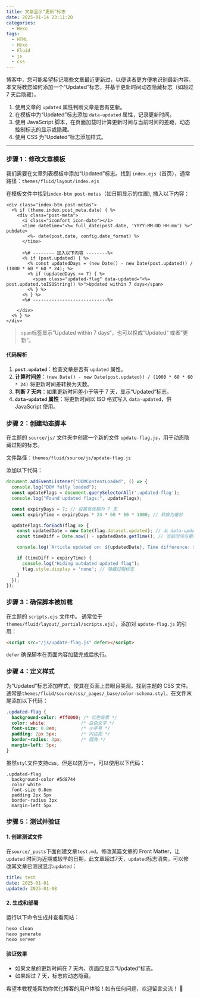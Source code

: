 ```yaml
---
title: 文章显示“更新”标志
date: 2025-01-14 23:11:20
categories:
  - Hexo
tags:
  - HTML
  - Hexo
  - Fluid
  - js
  - css
---
```



博客中，您可能希望标记哪些文章最近更新过，以便读者更方便地识别最新内容。本文将教您如何添加一个“Updated”标志，并基于更新时间动态隐藏标志（如超过 7 天后隐藏）。

1. 使用文章的 `updated` 属性判断文章是否有更新。
2. 在模板中为“Updated”标志添加 `data-updated` 属性，记录更新时间。
3. 使用 JavaScript 脚本，在页面加载时计算更新时间与当前时间的差距，动态控制标志的显示或隐藏。
4. 使用 CSS 为“Updated”标志添加样式。

---



### **步骤 1：修改文章模板**

我们需要在文章列表模板中添加“Updated”标志。找到 `index.ejs`（首页），通常路径：`themes/fluid/layout/index.ejs`

在模板文件中找到`index-btm post-metas`（如日期显示的位置), 插入以下内容：

```ejs
<div class="index-btm post-metas">
  <% if (theme.index.post_meta.date) { %>
    <div class="post-meta">
      <i class="iconfont icon-date"></i>
      <time datetime="<%= full_date(post.date, 'YYYY-MM-DD HH:mm') %>" pubdate>
        <%- date(post.date, config.date_format) %>
      </time>

      <%# -------- 加入以下内容 --------%>
      <% if (post.updated) { %>
        <% const updatedDays = (new Date() - new Date(post.updated)) / (1000 * 60 * 60 * 24); %>
        <% if (updatedDays <= 7) { %>
          <span class="updated-flag" data-updated="<%= post.updated.toISOString() %>">Updated within 7 days</span>
        <% } %>
      <% } %>
      <%# ----------------------------%>

    </div>
  <% } %>
</div>
```

>`span`标签显示”Updated within 7 days“，也可以换成”Updated“ 或者”更新“。

#### 代码解析

1. **`post.updated`**：检查文章是否有 `updated` 属性。
2. **计算时间差**：`(new Date() - new Date(post.updated)) / (1000 * 60 * 60 * 24)` 将更新时间差转换为天数。
3. **判断 7 天内**：如果更新时间差小于等于 7 天，显示“Updated”标志。
4. **`data-updated` 属性**：将更新时间以 ISO 格式写入 `data-updated`，供 JavaScript 使用。


### **步骤 2：创建动态脚本**

在主题的 `source/js/` 文件夹中创建一个新的文件 `update-flag.js`，用于动态隐藏过期的标志。

文件路径：`themes/fluid/source/js/update-flag.js`

添加以下代码：

```javascript
document.addEventListener("DOMContentLoaded", () => {
  console.log("DOM fully loaded");
  const updateFlags = document.querySelectorAll('.updated-flag');
  console.log("Found updated flags:", updateFlags);

  const expiryDays = 7; // 设置有效期为 7 天
  const expiryTime = expiryDays * 24 * 60 * 60 * 1000; // 转换为毫秒

  updateFlags.forEach(flag => {
    const updatedDate = new Date(flag.dataset.updated); // 从 data-updated 获取时间
    const timeDiff = Date.now() - updatedDate.getTime(); // 当前时间与更新时间的差

    console.log(`Article updated on: ${updatedDate}, Time difference: ${timeDiff / (1000 * 60 * 60 * 24)} days`);

    if (timeDiff > expiryTime) {
      console.log("Hiding outdated updated flag");
      flag.style.display = 'none'; // 隐藏过期标志
    }
  });
});
```



### **步骤 3：确保脚本被加载**

在主题的 `scripts.ejs` 文件中。
通常位于 `themes/fluid/layout/_partial/scripts.ejs`），添加对 `update-flag.js` 的引用：

```html
<script src="/js/update-flag.js" defer></script>
```

`defer` 确保脚本在页面内容加载完成后执行。



### **步骤 4：定义样式**

为“Updated”标志添加样式，使其在页面上显眼且美观。找到主题的 CSS 文件。
通常是`themes/fluid/source/css/_pages/_base/color-schema.styl`，在文件末尾添加以下代码：

```css
.updated-flag {
  background-color: #ff0000; /* 红色背景 */
  color: white;             /* 白色文字 */
  font-size: 0.8em;         /* 小字号 */
  padding: 2px 5px;         /* 内边距 */
  border-radius: 3px;       /* 圆角 */
  margin-left: 5px;         
}
```

虽然`styl`文件支持css，但是以防万一，可以使用以下代码：

```styl
.updated-flag
  background-color #5d8744
  color white
  font-size 0.8em
  padding 2px 5px
  border-radius 3px
  margin-left 5px 
```


### **步骤 5：测试并验证**

#### 1. **创建测试文件**
   
   在`source/_posts`下面创建文章`test.md`。修改某篇文章的 Front Matter，让 `updated` 时间为近期或较早的日期，此文章超过7天，`updated`标志消失，可以修改其文章已测试显示`updated`：
   ```yaml
   title: test
   date: 2025-01-01
   updated: 2025-01-08
   ```

#### 2. **生成和部署**
   运行以下命令生成并查看网站：
   ```bash
   hexo clean
   hexo generate
   hexo server
   ```

#### **验证效果**
   - 如果文章的更新时间在 7 天内，页面应显示“Updated”标志。
   - 如果超过 7 天，标志应动态隐藏。



希望本教程能帮助你优化博客的用户体验！如有任何问题，欢迎留言交流！ 🚀


